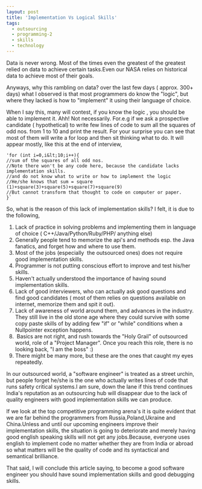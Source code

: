 ```yaml
---
layout: post
title: 'Implementation Vs Logical Skills'
tags:
  - outsourcing
  - programming-2
  - skills
  - technology
---
```


<p>Data is never wrong. Most of the times even the greatest of the greatest relied on data to achieve certain tasks.Even our NASA relies on historical data to achieve most of their goals.</p>

<p>Anyways, why this rambling on data? over the last few days ( approx. 300+ days) what I observed is that most programmers do know the "logic", but where they lacked is how to "implement" it using their language of choice.</p>

<p>When I say this, many will contest, if you know the logic , you should be able to implement it. Ahh! Not necessarily. For.e.g if we ask a prospective candidate ( hypothetical) to write few lines of code to sum all the squares of odd nos. from 1 to 10 and print the result. For your surprise you can see that most of them will write a for loop and then sit thinking what to do. It will appear mostly, like this at the end of interview,
</p>

	'for (int i=0,i&lt;10;i++){
	//sum of the squares of all odd nos.
	//Note there won't be any code here, because the candidate lacks implementation skills.
	//and do not know what to write or how to implement the logic
	//He/she knows that sum = square (1)+square(3)+square(5)+square(7)+square(9)
	//But cannot transform that thought to code on computer or paper.
	}`



<p>So, what is the reason of this lack of implementation skills? I felt, it is due to the following,</p>

<ol>
	<li>Lack of practice in solving problems and implementing them in language of choice ( C++/Java/Python/Ruby/PHP/ anything else)</li>
	<li>Generally people tend to memorize the api's and methods esp. the Java fanatics, and forget how and where to use them.</li>
	<li>Most of the jobs (especially  the outsourced ones) does not require good implementation skills.</li>
	<li>Programmer is not putting conscious effort to improve and test his/her skills.</li>
	<li>Haven't actually understood the importance of having sound implementation skills.</li>
	<li>Lack of good interviewers, who can actually ask good questions and find good candidates ( most of them relies on questions available on internet, memorize them and spit it out).</li>
	<li>Lack of awareness of world around them, and advances in the industry. They still live in the old stone age where they could survive with some copy paste skills of by adding few "if" or "while" conditions when a Nullpointer exception happens.</li>
	<li> Basics are not right, and rush towards the "Holy Grail" of outsourced world, role of a "Project Manager". Once you reach this role, there is no looking back, "I am the boss" :)</li>
	<li>There might be many more, but these are the ones that caught my eyes repeatedly.</li>
</ol>

<p>In our outsourced world, a "software engineer" is treated as a street urchin, but people forget he/she is the one who actually writes lines of code that runs safety critical systems.I am sure, down the lane if this trend continues India's reputation as an outsourcing hub will disappear due to the lack of quality engineers with good implementation skills we can produce.</p>

<p>If we look at the top competitive programming arena's it is quite evident that we are far behind the programmers from Russia,Poland,Ukraine and China.Unless and until our upcoming engineers improve their implementation skills, the situation is going to deteriorate and merely having good english speaking skills will not get any jobs.Because, everyone uses english to implement code no matter whether they are from India or abroad so what matters will be the quality of code and its syntactical and semantical brilliance.</p>

<p>That said, I will conclude this article saying, to become a good software engineer you should have sound implementation skills and good debugging skills.</p>